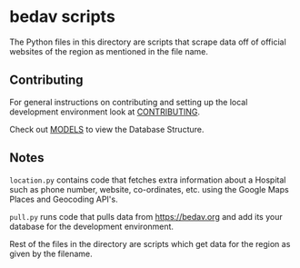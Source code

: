 # bedav scripts

The Python files in this directory are scripts that scrape data off of official websites of the region as mentioned in the file name. 

## Contributing

For general instructions on contributing and setting up the local development environment look at [CONTRIBUTING](../CONTRIBUTING.md).

Check out [MODELS](../) to view the Database Structure.

## Notes

`location.py` contains code that fetches extra information about a Hospital such as phone number, website, co-ordinates, etc. using the Google Maps Places and Geocoding API's.

`pull.py` runs code that pulls data from https://bedav.org and add its your database for the development environment. 

Rest of the files in the directory are scripts which get data for the region as given by the filename.
